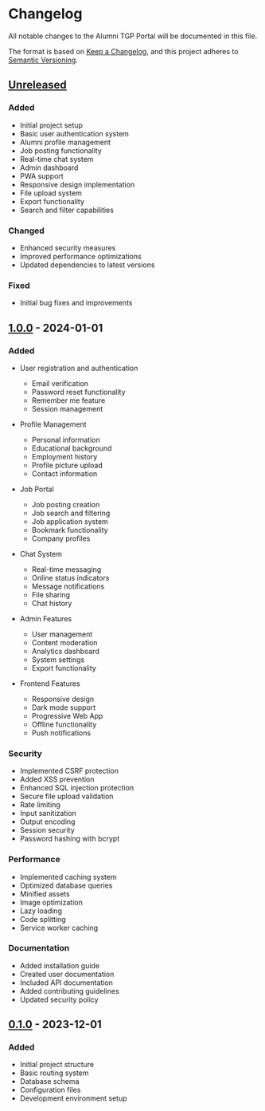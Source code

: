 # Changelog

All notable changes to the Alumni TGP Portal will be documented in this file.

The format is based on [Keep a Changelog](https://keepachangelog.com/en/1.0.0/),
and this project adheres to [Semantic Versioning](https://semver.org/spec/v2.0.0.html).

## [Unreleased]

### Added
- Initial project setup
- Basic user authentication system
- Alumni profile management
- Job posting functionality
- Real-time chat system
- Admin dashboard
- PWA support
- Responsive design implementation
- File upload system
- Export functionality
- Search and filter capabilities

### Changed
- Enhanced security measures
- Improved performance optimizations
- Updated dependencies to latest versions

### Fixed
- Initial bug fixes and improvements

## [1.0.0] - 2024-01-01

### Added
- User registration and authentication
  - Email verification
  - Password reset functionality
  - Remember me feature
  - Session management

- Profile Management
  - Personal information
  - Educational background
  - Employment history
  - Profile picture upload
  - Contact information

- Job Portal
  - Job posting creation
  - Job search and filtering
  - Job application system
  - Bookmark functionality
  - Company profiles

- Chat System
  - Real-time messaging
  - Online status indicators
  - Message notifications
  - File sharing
  - Chat history

- Admin Features
  - User management
  - Content moderation
  - Analytics dashboard
  - System settings
  - Export functionality

- Frontend Features
  - Responsive design
  - Dark mode support
  - Progressive Web App
  - Offline functionality
  - Push notifications

### Security
- Implemented CSRF protection
- Added XSS prevention
- Enhanced SQL injection protection
- Secure file upload validation
- Rate limiting
- Input sanitization
- Output encoding
- Session security
- Password hashing with bcrypt

### Performance
- Implemented caching system
- Optimized database queries
- Minified assets
- Image optimization
- Lazy loading
- Code splitting
- Service worker caching

### Documentation
- Added installation guide
- Created user documentation
- Included API documentation
- Added contributing guidelines
- Updated security policy

## [0.1.0] - 2023-12-01

### Added
- Initial project structure
- Basic routing system
- Database schema
- Configuration files
- Development environment setup

[Unreleased]: https://github.com/username/alumni-tgp/compare/v1.0.0...HEAD
[1.0.0]: https://github.com/username/alumni-tgp/compare/v0.1.0...v1.0.0
[0.1.0]: https://github.com/username/alumni-tgp/releases/tag/v0.1.0